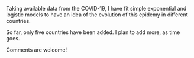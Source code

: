 Taking available data from the COVID-19, I have fit simple exponential and logistic models to have an idea of the evolution of this epidemy in different countries.

So far, only five countries have been added. I plan to add more, as time goes.

Comments are welcome!
